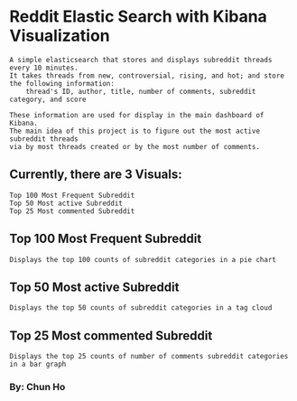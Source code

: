 # Reddit Elastic Search with Kibana Visualization

	A simple elasticsearch that stores and displays subreddit threads every 10 minutes.
	It takes threads from new, controversial, rising, and hot; and store the following information: 
		thread's ID, author, title, number of comments, subreddit category, and score
		
	These information are used for display in the main dashboard of Kibana.
	The main idea of this project is to figure out the most active subreddit threads
	via by most threads created or by the most number of comments.
	 

## Currently, there are 3 Visuals:

	Top 100 Most Frequent Subreddit
	Top 50 Most active Subreddit
	Top 25 Most commented Subreddit

## Top 100 Most Frequent Subreddit

	Displays the top 100 counts of subreddit categories in a pie chart

## Top 50 Most active Subreddit
	
	Displays the top 50 counts of subreddit categories in a tag cloud

## Top 25 Most commented Subreddit

	Displays the top 25 counts of number of comments subreddit categories in a bar graph


### By: Chun Ho
